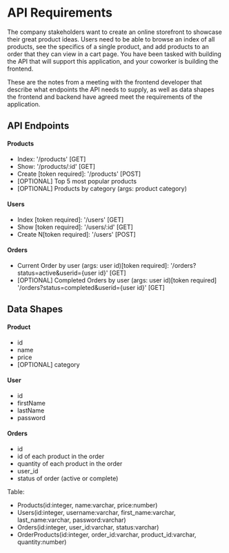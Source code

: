 # API Requirements

The company stakeholders want to create an online storefront to showcase their great product ideas. Users need to be able to browse an index of all products, see the specifics of a single product, and add products to an order that they can view in a cart page. You have been tasked with building the API that will support this application, and your coworker is building the frontend.

These are the notes from a meeting with the frontend developer that describe what endpoints the API needs to supply, as well as data shapes the frontend and backend have agreed meet the requirements of the application.

## API Endpoints

#### Products

-   Index: '/products' [GET]
-   Show: '/products/:id' [GET]
-   Create [token required]: '/products' [POST]
-   [OPTIONAL] Top 5 most popular products
-   [OPTIONAL] Products by category (args: product category)

#### Users

-   Index [token required]: '/users' [GET]
-   Show [token required]: '/users/:id' [GET]
-   Create N[token required]: '/users' [POST]

#### Orders

-   Current Order by user (args: user id)[token required]: '/orders?status=active&userid={user id}' [GET]
-   [OPTIONAL] Completed Orders by user (args: user id)[token required] '/orders?status=completed&userid={user id}' [GET]

## Data Shapes

#### Product

-   id
-   name
-   price
-   [OPTIONAL] category

#### User

-   id
-   firstName
-   lastName
-   password

#### Orders

-   id
-   id of each product in the order
-   quantity of each product in the order
-   user_id
-   status of order (active or complete)

Table:

-   Products(id:integer, name:varchar, price:number)
-   Users(id:integer, username:varchar, first_name:varchar, last_name:varchar, password:varchar)
-   Orders(id:integer, user_id:varchar, status:varchar)
-   OrderProducts(id:integer, order_id:varchar, product_id:varchar, quantity:number)
